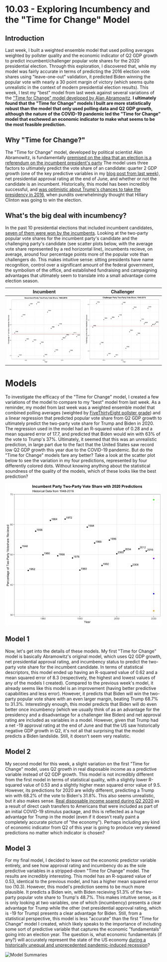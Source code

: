 # 10.03 - Exploring Incumbency and the "Time for Change" Model
## Introduction
Last week, I built a weighted ensemble model that used polling averages weighted by pollster quality and the economic indicator of Q2 GDP growth to predict incumbent/challenger popular vote shares for the 2020 presidential election. Through this exploration, I discovered that, while my model was fairly accurate in terms of predicting the 2016 election vote shares using "leave-one-out" validation, it predicted Biden winning the popular vote with nearly a 30 point margin of victory (which seems quite unrealistic in the context of modern presidential election results). This week, I test my "best" model from last week against several variations of the ["Time for Change" model developed by Alan Abramowitz](https://pollyvote.com/en/components/models/retrospective/fundamentals-plus-models/time-for-change-model/). **I ultimately found that the "Time for Change" models I built are more statistically robust than the model that only used polling data and Q2 GDP growth, although the nature of the COVID-19 pandemic led the "Time for Change" model that eschewed an economic indicator to make what seems to be the most feasible prediction.**

## Why "Time for Change?"
The "Time for Change" model, developed by political scientist Alan Abramowitz, is fundamentally [premised on the idea that an election is a referendum on the incumbent president's party](http://www.emory.edu/news/Releases/time-for-change.html) The model uses three factors to ultimately predict the vote share of an candidate: quarter 2 GDP growth (one of the key predictive variables in my [blog post from last week](https://parkermas.github.io/gov1347-blog/09-26)), net presidential approval rating at the end of June, and whether or not the candidate is an incumbent. Historically, this model has been incredibly successful, and [was optimistic about Trump's chances to take the presidency in 2016](https://www.nytimes.com/2016/05/11/upshot/voters-fears-about-trump-may-outweigh-wish-for-change.html), when pundits overwhelmingly thought that Hillary Clinton was going to win the election. 

## What's the big deal with incumbency?
In the past 10 presidential elections that included incumbent candidates, [seven of them were won by the incumbents](https://www.npr.org/sections/itsallpolitics/2012/06/11/154745966/why-its-good-to-be-the-incumbent). Looking at the two-party popular vote shares for the incumbent party's candidate and the challenging party's candidate (see scatter plots below, with the average vote share represented by a red horizontal line), incumbents recieve, on average, around four percentage points more of the popular vote than challengers do. This makes intuitive sense: sitting presidents have name recognition, control over a significant amount of the federal government, the symbolism of the office, and established fundraising and campaigning advantages that ultimately seem to translate into a small advantage come election season. 

  Incumbent                    |  Challenger
:-------------------------:|:-------------------------:
![](incumbent_pv2p.jpeg)  |  ![](challenger_pv2p.jpeg)


# Models
To investigate the efficacy of the "Time for Change" model, I created a few variations of the model to compare to my "best" model from last week. As a reminder, my model from last week was a weighted ensemble model that combined polling averages (weighted by [FiveThirtyEight pollster grade](https://projects.fivethirtyeight.com/pollster-ratings/)) and a linear regression that predicted popular vote share from Q2 GDP growth to ultimately predict the two-party vote share for Trump and Biden in 2020. The regression used in the model had an R-squared value of 0.28 and a mean squared error of 17.7, and predicted that Biden would win with 63% of the vote to Trump's 37%. Ultimately, it seemed that this was an unrealistic prediction, in large part due to the fact that the United States saw record low Q2 GDP growth this year due to the COVID-19 pandemic. But do the "Time for Change" models fare any better? Take a look at the scatter plot below to see the variation in my four predictions, represented by four differently colored dots. Without knowing anything about the statistical soundness of the quality of the models, which of these looks like the best prediction? 

![Scatter plot](predictions.jpeg)

## Model 1
Now, let's get into the details of these models. My first "Time for Change" model is basically Abramowitz's original model, which uses Q2 GDP growth, net presidential approval rating, and incumbency status to predict the two-party vote share for the incumbent candidate. In terms of statistical descriptors, this model ended up having an R-squared value of 0.62 and a mean squared error of 8.3 (respectively, the highest and lowest values of any of the models I created). Compared to the previous week's model, it already seems like this model is an improvement (having better predictive capabilities and less error). However, it predicts that Biden will win the two-party popular vote share with an even larger margin, beating Trump 68.7% to 31.3%. Interestingly enough, this model predicts that Biden will do even better once incumbency (which we usually think of as an advantage for the presidency and a disadvantage for a challenger like Biden) and net approval rating are included as variables in a model. However, given that Trump had a net -19 approval rating at the end of June and that the US saw historically negative GDP growth in Q2, it's not all that surprising that the model predicts a Biden landslide. Still, it doesn't seem very realistic.

## Model 2
My second model for this week, a slight variation on the first "Time for Change" model, uses Q2 growth in real disposable income as a predictive variable instead of Q2 GDP growth. This model is not incredibly different from the first model in terms of statistical quality, with a slightly lower R-squared value of 0.53 and a slightly higher mean squared error value of 9.5. However, its predictions for 2020 are wildly different, predicting a Trump win with 68.2% of the vote to Biden's 31.8%. This also seems unrealistic, but it also makes sense. [Real disposable income soared during Q2 2020](https://www.cnbc.com/2020/07/30/us-gdp-q2-2020-first-reading.html) as a result of direct cash transfers to Americans that were included as part of an initial COVID-19 stimulus package, and this is reflected as a huge advantage for Trump in the model (even if it doesn't really paint a completely accurate picture of "the economy"). Perhaps including any kind of economic indicator from Q2 of this year is going to produce very skewed predictions no matter which indicator is chosen?

## Model 3
For my final model, I decided to leave out the economic predictor variable entirely, and see how approval rating and incumbency do as the sole predictive variables in a stripped-down "Time for Change" model. The results are incredibly interesting. This model has an R-squared value of 0.53, identical to the previous model, and has a higher mean squared error too (10.3). However, this model's prediction seems to be much more plausible. It predicts a Biden win, with Biden recieving 51.3% of the two-party popular vote share to Trump's 48.7%. This makes intuitive sense, as it is only looking at two variables, one of which (incumbency) presents a clear advantage for Trump while the other (net presidential approval rating, which is -19 for Trump) presents a clear advantage for Biden. Still, from a statistical perspective, this model is less "accurate" than the first "Time for Change" model I created, which likely speaks to the importance of including some sort of predictive variable that captures the economic "fundamentals" going into an election year. The question is, what economic fundamentals (if any?) will accurately represent the state of the US economy [during a historically unequal and unprecedented pandemic-induced recession](https://www.washingtonpost.com)?

![Model Summaries](models.png)
 
